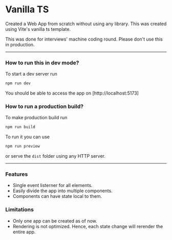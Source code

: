 Vanilla TS
==========

Created a Web App from scratch without using any library.
This was created using Vite's vanilla ts template.

This was done for interviews' machine coding round.
Please don't use this in production.

---

### How to run this in dev mode?

To start a dev server run

```sh
npm run dev
```

You should be able to access the app on [http://localhost:5173]

### How to run a production build?

To make production build run

```sh
npm run build
```

To run it you can use 

```sh
npm run preview
```

or serve the `dist` folder using any HTTP server.

---

### Features

- Single event listerner for all elements.
- Easily divide the app into multiple components.
- Components can have state local to them.

### Limitations

- Only one app can be created as of now.
- Rendering is not optimized. Hence, each state change will rerender the entire app.